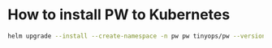 # How to install PW to Kubernetes

```bash
helm upgrade --install --create-namespace -n pw pw tinyops/pw --version 0.1.0 --values values.yaml
```
